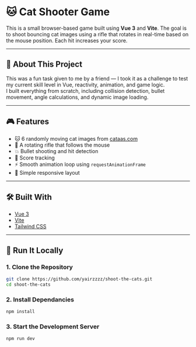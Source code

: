# 🐱 Cat Shooter Game

This is a small browser-based game built using **Vue 3** and **Vite**. The goal is to shoot bouncing cat images using a rifle that rotates in real-time based on the mouse position. Each hit increases your score.

---

## 🎯 About This Project

This was a fun task given to me by a friend — I took it as a challenge to test my current skill level in Vue, reactivity, animation, and game logic.  
I built everything from scratch, including collision detection, bullet movement, angle calculations, and dynamic image loading.

---

## 🎮 Features

- 🐱 6 randomly moving cat images from [cataas.com](https://cataas.com/)
- 🔫 A rotating rifle that follows the mouse
- 💥 Bullet shooting and hit detection
- 🧠 Score tracking
- ⚡ Smooth animation loop using `requestAnimationFrame`
- 🎯 Simple responsive layout

---

## 🛠 Built With

- [Vue 3](https://vuejs.org/)
- [Vite](https://vitejs.dev/)
- [Tailwind CSS](https://tailwindcss.com/)

---

## 🚀 Run It Locally

### 1. Clone the Repository

```bash
git clone https://github.com/yairzzzz/shoot-the-cats.git
cd shoot-the-cats
```

### 2. Install Dependancies

```bash
npm install
```

### 3. Start the Development Server

```bash
npm run dev

```
